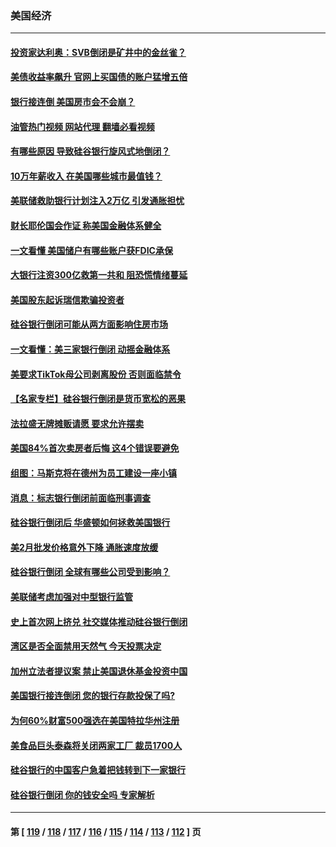 ### 美国经济
---
#### [投资家达利奥：SVB倒闭是矿井中的金丝雀？](../../pages/ncid1078158/n13952322.md?03172045) 
#### [美债收益率飙升 官网上买国债的账户猛增五倍](../../pages/ncid1078158/n13952047.md?03172045) 
#### [银行接连倒 美国房市会不会崩？](../../pages/ncid1078158/n13952064.md?03172045) 
#### [油管热门视频 网站代理 翻墙必看视频](http://138.2.39.72:81/youtube.html?epic-marker?03172045)
#### [有哪些原因 导致硅谷银行旋风式地倒闭？](../../pages/ncid1078158/n13952136.md?03172045) 
#### [10万年薪收入 在美国哪些城市最值钱？](../../pages/ncid1078158/n13952119.md?03172045) 
#### [美联储救助银行计划注入2万亿 引发通胀担忧](../../pages/ncid1078158/n13951980.md?03172045) 
#### [财长耶伦国会作证 称美国金融体系健全](../../pages/ncid1078158/n13951891.md?03172045) 
#### [一文看懂 美国储户有哪些账户获FDIC承保](../../pages/ncid1078158/n13951850.md?03172045) 
#### [大银行注资300亿救第一共和 阻恐慌情绪蔓延](../../pages/ncid1078158/n13951895.md?03172045) 
#### [美国股东起诉瑞信欺骗投资者](../../pages/ncid1078158/n13951898.md?03172045) 
#### [硅谷银行倒闭可能从两方面影响住房市场](../../pages/ncid1078158/n13951874.md?03172045) 
#### [一文看懂：美三家银行倒闭 动摇金融体系](../../pages/ncid1078158/n13951744.md?03172045) 
#### [美要求TikTok母公司剥离股份 否则面临禁令](../../pages/ncid1078158/n13951610.md?03172045) 
#### [【名家专栏】硅谷银行倒闭是货币宽松的恶果](../../pages/ncid1078158/n13950703.md?03172045) 
#### [法拉盛无牌摊贩请愿 要求允许摆卖](../../pages/ncid1078158/n13951309.md?03172045) 
#### [美国84%首次卖房者后悔 这4个错误要避免](../../pages/ncid1078158/n13951133.md?03172045) 
#### [组图：马斯克将在德州为员工建设一座小镇](../../pages/ncid1078158/n13950869.md?03172045) 
#### [消息：标志银行倒闭前面临刑事调查](../../pages/ncid1078158/n13951016.md?03172045) 
#### [硅谷银行倒闭后 华盛顿如何拯救美国银行](../../pages/ncid1078158/n13951021.md?03172045) 
#### [美2月批发价格意外下降 通胀速度放缓](../../pages/ncid1078158/n13950966.md?03172045) 
#### [硅谷银行倒闭 全球有哪些公司受到影响？](../../pages/ncid1078158/n13950704.md?03172045) 
#### [美联储考虑加强对中型银行监管](../../pages/ncid1078158/n13950507.md?03172045) 
#### [史上首次网上挤兑 社交媒体推动硅谷银行倒闭](../../pages/ncid1078158/n13950554.md?03172045) 
#### [湾区是否全面禁用天然气  今天投票决定](../../pages/ncid1078158/n13950537.md?03172045) 
#### [加州立法者提议案 禁止美国退休基金投资中国](../../pages/ncid1078158/n13950527.md?03172045) 
#### [美国银行接连倒闭 您的银行存款投保了吗?](../../pages/ncid1078158/n13950422.md?03172045) 
#### [为何60%财富500强选在美国特拉华州注册](../../pages/ncid1078158/n13950290.md?03172045) 
#### [美食品巨头泰森将关闭两家工厂 裁员1700人](../../pages/ncid1078158/n13950287.md?03172045) 
#### [硅谷银行的中国客户急着把钱转到下一家银行](../../pages/ncid1078158/n13950236.md?03172045) 
#### [硅谷银行倒闭 你的钱安全吗 专家解析](../../pages/ncid1078158/n13950223.md?03172045) 

---
#### 第 [ [119](./119.md?03172045) / [118](./118.md?03172045) / [117](./117.md?03172045) / [116](./116.md?03172045) / [115](./115.md?03172045) / [114](./114.md?03172045) / [113](./113.md?03172045) / [112](./112.md?03172045) ] 页
